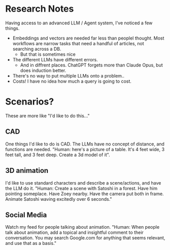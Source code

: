 # Research Notes #
Having access to an advanced LLM / Agent system, I've noticed a few things.

- Embeddings and vectors are needed far less than peopleI thought.  Most workflows are narrow tasks that need a handful of articles, not searching across a DB.
    - But that is sometimes nice
- The different LLMs have different errors.
    - And in diffrent places.  ChatGPT forgets more than Claude Opus, but does induction better.
- There's no way to put multiple LLMs onto a problem..
- Costs!  I have no idea how much a query is going to cost.

# Scenarios? #
These are more like "I'd like to do this..."

## CAD ##
One things I'd like to do is CAD.  The LLMs have no concept of distance, and functions are needed.
"Human: here's a picture of a table.  It's 4 feet wide, 3 feet tall, and 3 feet deep.  Create a 3d model of it".

## 3D animation ##
I'd like to use standard characters and describe a scene/actions, and have the LLM do it.
"Human: Create a scene with Satoshi in a forest.  Have him pointing someplace.  Have Zoey nearby.  Have the camera put both in frame.  Animate Satoshi waving excitedly over 6 seconds."

## Social Media ##
Watch my feed for people talking about animation.
"Human: When people talk about animation, add a topical and insightful comment to their conversation.  You may search Google.com for anything that seems relevant, and use that as a basis."
